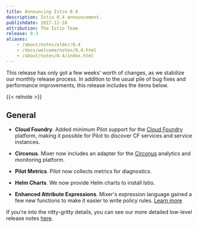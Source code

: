 ```yaml
---
title: Announcing Istio 0.4
description: Istio 0.4 announcement.
publishdate: 2017-12-18
attribution: The Istio Team
release: 0.3
aliases:
    - /about/notes/older/0.4
    - /docs/welcome/notes/0.4.html
    - /about/notes/0.4/index.html
---
```


This release has only got a few weeks' worth of changes, as we stabilize our monthly release process.
In addition to the usual pile of bug fixes and performance improvements, this release includes the items
below.

{{< relnote >}}

## General

- **Cloud Foundry**. Added minimum Pilot support for the [Cloud Foundry](https://www.cloudfoundry.org) platform, making it
possible for Pilot to discover CF services and service instances.

- **Circonus**. Mixer now includes an adapter for the [Circonus](https://www.circonus.com) analytics and monitoring platform.

- **Pilot Metrics**. Pilot now collects metrics for diagnostics.

- **Helm Charts**. We now provide Helm charts to install Istio.

- **Enhanced Attribute Expressions**. Mixer's expression language gained a few new functions
to make it easier to write policy rules. [Learn more](/docs/reference/config/policy-and-telemetry/expression-language/)

If you're into the nitty-gritty details, you can see our more detailed low-level
release notes [here](https://github.com/istio/istio/wiki/v0.4.0).
